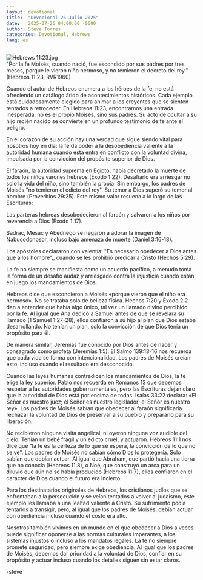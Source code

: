```yaml
---
layout: devotional
title:  "Devocional 26 Julio 2025"
date:   2025-07-26 04:00:00 -0600
author: Steve Torres
categories: Devotional, Hebrews
lang: es
---
```

<img src="https://sitemedia.esteeb.com/file/esteebcomsitemedia/devotional_images/Hebrews/ES-Heb-11_23.jpg?raw=true" alt="Hebrews 11:23.jpg" style="max-width: 100%; height: auto;">

<div class="scripture">
  "Por la fe Moisés, cuando nació, fue escondido por sus padres por tres meses, porque le vieron niño hermoso, y no temieron el decreto del rey." (Hebreos 11:23,  RVR1960)
</div>

Cuando el autor de Hebreos enumera a los héroes de la fe, no está ofreciendo un catálogo árido de acontecimientos históricos. Cada ejemplo está cuidadosamente elegido para animar a los creyentes que se sienten tentados a retroceder. En Hebreos 11:23, encontramos una entrada inesperada: no es el propio Moisés, sino sus padres. Su acto de ocultar a su hijo recién nacido se convierte en un profundo testimonio de fe ante el peligro.

En el corazón de su acción hay una verdad que sigue siendo vital para nosotros hoy en día: la fe da poder a la desobediencia valiente a la autoridad humana cuando esta entra en conflicto con la voluntad divina, impulsada por la convicción del propósito superior de Dios.

El faraón, la autoridad suprema en Egipto, había decretado la muerte de todos los niños varones hebreos (Éxodo 1:22). Desafiarlo era arriesgar no solo la vida del niño, sino también la propia. Sin embargo, los padres de Moisés "no temieron el edicto del rey". Su temor a Dios superó su temor al hombre (Proverbios 29:25). Este mismo valor resuena a lo largo de las Escrituras:

Las parteras hebreas desobedecieron al faraón y salvaron a los niños por reverencia a Dios (Éxodo 1:17).

Sadrac, Mesac y Abednego se negaron a adorar la imagen de Nabucodonosor, incluso bajo amenaza de muerte (Daniel 3:16-18).

Los apóstoles declararon con valentía: "Es necesario obedecer a Dios antes que a los hombre",, cuando se les prohibió predicar a Cristo (Hechos 5:29).

La fe no siempre se manifiesta como un acuerdo pacífico, a menudo toma la forma de un desafío audaz y arriesgado contra la injusticia cuando están en juego los mandamientos de Dios.

Hebreos dice que escondieron a Moisés «porque vieron que el niño era hermoso». No se trataba solo de belleza física. Hechos 7:20 y Éxodo 2:2 dan a entender que había algo único, tal vez un llamado divino percibido por la fe. Al igual que Ana dedicó a Samuel antes de que se revelara su llamado (1 Samuel 1:27-28), ellos confiaron a su hijo al plan que Dios estaba desarrollando. No tenían un plan, solo la convicción de que Dios tenía un propósito para él.

De manera similar, Jeremías fue conocido por Dios antes de nacer y consagrado como profeta (Jeremías 1:5). El Salmo 139:13-16 nos recuerda que cada vida se forma con intencionalidad. Los padres de Moisés creían esto, incluso cuando el resultado era desconocido.

Cuando las leyes humanas contradicen los mandamientos de Dios, la fe elige la ley superior. Pablo nos recuerda en Romanos 13 que debemos respetar a las autoridades gubernamentales, pero las Escrituras dejan claro que la autoridad de Dios está por encima de todas. Isaías 33:22 declara: «El Señor es nuestro juez; el Señor es nuestro legislador; el Señor es nuestro rey». Los padres de Moisés sabían que obedecer al faraón significaría rechazar la voluntad de Dios de preservar a su pueblo y prepararlo para su liberación.

No recibieron ninguna visita angelical, ni oyeron ninguna voz audible del cielo. Tenían un bebé frágil y un edicto cruel, y actuaron. Hebreos 11:1 nos dice que "la fe es la certeza de lo que se espera, la convicción de lo que no se ve". Los padres de Moisés no sabían cómo Dios lo protegería. Solo sabían que debían actuar. Al igual que Abraham, que partió hacia una tierra que no conocía (Hebreos 11:8), o Noé, que construyó un arca para un diluvio que aún no se había producido (Hebreos 11:7), ellos confiaron en el carácter de Dios cuando el futuro era incierto.

Para los destinatarios originales de Hebreos, los cristianos judíos que se enfrentaban a la persecución y se veían tentados a volver al judaísmo, este ejemplo les llamaba a una lealtad valiente a Cristo. Su sufrimiento podía tentarlos a transigir, pero, al igual que los padres de Moisés, debían actuar con obediencia incluso cuando el costo era alto.

Nosotros también vivimos en un mundo en el que obedecer a Dios a veces puede significar oponerse a las normas culturales imperantes, a los sistemas injustos o incluso a los mandatos legales. La fe no siempre promete seguridad, pero siempre exige obediencia. Al igual que los padres de Moisés, debemos dar prioridad a la voluntad de Dios, confiar en su propósito y actuar incluso cuando los detalles siguen sin estar claros.

-steve